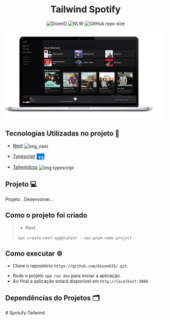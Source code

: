 <h1 align="center">Tailwind Spotify</h1>
<!-- <h1 align="center"><img src="" height="60" width="65" alt="" /> NLW 07º HEAT</h1> -->

<p align="center">
    <img src="https://img.shields.io/static/v1?label=DioenD&message=JS&color=d2cca1&labelColor=757780" alt="DioenD">
    <img src="https://img.shields.io/static/v1?label=NLW eSports&message=02&color=202024&labelColor=41356b" alt="NLW">
    <img alt="GitHub repo size" src="https://img.shields.io/github/repo-size/DioenDJS/Web-E-Sports-" >
</p>

<img src="imagemprojeto.png" alt="image project" />

## Tecnologias Utilizadas no projeto :construction:

- [Next](https://nextjs.org/docs/api-reference/next/image) <img align="center" alt="img_next" height="20" width="25" src="https://cdn.jsdelivr.net/gh/devicons/devicon/icons/nextjs/nextjs-original.svg" style="max-width:100%;" />

- [Typescript](https://www.typescriptlang.org/) <img align="center" alt="img typescript" height="20" width="25" src="https://raw.githubusercontent.com/devicons/devicon/master/icons/typescript/typescript-original.svg" style="max-width:100%;" />

- [Tailwindcss](https://tailwindcss.com/docs/installation) <img align="center" alt="img typescript" height="20" width="25" src="https://cdn.jsdelivr.net/gh/devicons/devicon/icons/tailwindcss/tailwindcss-plain.svg"  style="max-width:100%;" />


<!-- 
- [ Phosphor icon](https://phosphoricons.com/)

- [Apollo Client Graphql](https://www.apollographql.com/docs/react/get-started) <img align="center" alt="img typescript" height="20" width="25" src="https://encrypted-tbn0.gstatic.com/images?q=tbn:ANd9GcSPY72rSIdFYpcpukceY-dD5DhFDtnq9nPhvAulwAPbwSFZTdMGF5DxERHeX0mD0sXeurs&usqp=CAU"  style="max-width:100%;" />


- [Date fns](https://date-fns.org/)

- [Vime](https://vimejs.com/)<img align="center" alt="img vimejs" height="20" width="25" src="https://vimejs.com/img/vime.svg"  style="max-width:100%;" /> -->

<!-- 
- [Webpack](https://webpack.js.org/) <img align="center" alt="img typescript" height="20" width="25" src="https://cdn.jsdelivr.net/gh/devicons/devicon/icons/webpack/webpack-original.svg" style="max-width:100%;" />

- [Cross env](https://www.npmjs.com/package/cross-env)

- [ Sass ](https://sass-lang.com/)<img align="center" alt="img sass" height="20" width="25" src="https://cdn.jsdelivr.net/gh/devicons/devicon/icons/sass/sass-original.svg" style="max-width:100%;" /> -->



## Projeto :computer:
Projeto . Desenvolver...

## Como o projeto foi criado 

> - Next
>
> ``` npx create-next-app@latest --use-pnpm name-projoct ```

## Como executar :gear:

- Clone o repositório `https://github.com/DioenDJS/.git`.
<!-- - Install as dependências com o comando `npm install`. -->
<!-- - Rode o docker  `docker-compose up` para subir a imagem do postgres. -->
- Rode o projeto `npm run dev` para iniciar a aplicação.
- Ao final a aplicação estará disponível em `http://localhost:3000`.

## Dependências do Projetos :card_index_dividers:

<!-- 
>
>``` yarn add webpack-dev-server -D ```
>
>``` yarn add style-loader css-loader -D ```

> - cross-env
>
>``` yarn add cross-env -D ```

> - Sass
>
>``` yarn add node-sass -D ```
>
>``` yarn add sass-loader -D ``` -->#   S p o t u f y - T a i l w i n d 
 
 